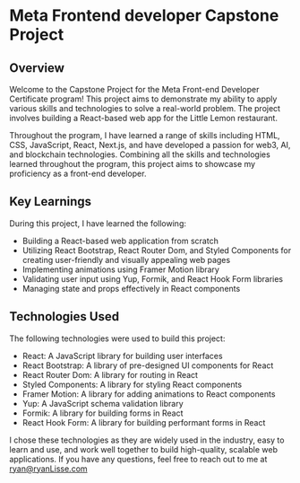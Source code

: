 # Meta Frontend developer Capstone Project

## Overview

Welcome to the Capstone Project for the Meta Front-end Developer Certificate program! This project aims to demonstrate my ability to apply various skills and technologies to solve a real-world problem. The project involves building a React-based web app for the Little Lemon restaurant.

Throughout the program, I have learned a range of skills including HTML, CSS, JavaScript, React, Next.js, and have developed a passion for web3, AI, and blockchain technologies. Combining all the skills and technologies learned throughout the program, this project aims to showcase my proficiency as a front-end developer.

## Key Learnings

During this project, I have learned the following:

- Building a React-based web application from scratch
- Utilizing React Bootstrap, React Router Dom, and Styled Components for creating user-friendly and visually appealing web pages
- Implementing animations using Framer Motion library
- Validating user input using Yup, Formik, and React Hook Form libraries
- Managing state and props effectively in React components

## Technologies Used

The following technologies were used to build this project:

- React: A JavaScript library for building user interfaces
- React Bootstrap: A library of pre-designed UI components for React
- React Router Dom: A library for routing in React
- Styled Components: A library for styling React components
- Framer Motion: A library for adding animations to React components
- Yup: A JavaScript schema validation library
- Formik: A library for building forms in React
- React Hook Form: A library for building performant forms in React

I chose these technologies as they are widely used in the industry, easy to learn and use, and work well together to build high-quality, scalable web applications.
If you have any questions, feel free to reach out to me at ryan@ryanLisse.com
